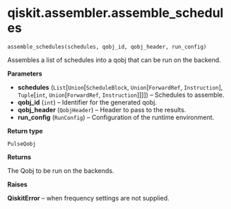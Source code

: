 # qiskit.assembler.assemble\_schedules

<span id="undefined" />

`assemble_schedules(schedules, qobj_id, qobj_header, run_config)`

Assembles a list of schedules into a qobj that can be run on the backend.

**Parameters**

*   **schedules** (`List`\[`Union`\[`ScheduleBlock`, `Union`\[`ForwardRef`, `Instruction`], `Tuple`\[`int`, `Union`\[`ForwardRef`, `Instruction`]]]]) – Schedules to assemble.
*   **qobj\_id** (`int`) – Identifier for the generated qobj.
*   **qobj\_header** (`QobjHeader`) – Header to pass to the results.
*   **run\_config** (`RunConfig`) – Configuration of the runtime environment.

**Return type**

`PulseQobj`

**Returns**

The Qobj to be run on the backends.

**Raises**

**QiskitError** – when frequency settings are not supplied.
